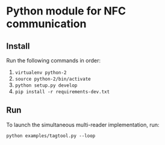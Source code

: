 # Python module for NFC communication

## Install

Run the following commands in order:
1. `virtualenv python-2`
2. `source python-2/bin/activate`
3. `python setup.py develop`
4. `pip install -r requirements-dev.txt`

## Run

To launch the simultaneous multi-reader implementation, run:
```
python examples/tagtool.py --loop
```